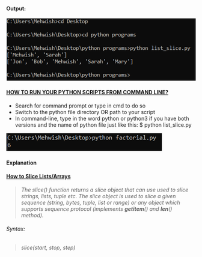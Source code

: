 #### Output:
![](https://github.com/MishiCodes/Python/blob/master/List%20Slice/list_slice.PNG)
#### [HOW TO RUN YOUR PYTHON SCRIPTS FROM COMMAND LINE?](https://docs.python.org/3/faq/windows.html)
* Search for command prompt or type in cmd to do so
* Switch to the python file directory OR path to your script
* In command-line, type in the word python or python3 if you have both versions and the name of python file just like this: $ python list_slice.py

![Run Python Script](https://github.com/MishiCodes/Python/blob/master/Factorial%20Program%20using%20Recursion/images/factorial.PNG)

#### __Explanation__

#### [How to Slice Lists/Arrays](https://www.pythoncentral.io/how-to-slice-listsarrays-and-tuples-in-python/)
> _The slice() function returns a slice object that can use used to slice strings, lists, tuple etc._
> _The slice object is used to slice a given sequence (string, bytes, tuple, list or range) or any object which supports sequence protocol (implements __getitem__() and __len__() method)._
###### Syntax:
> _slice(start, stop, step)_

